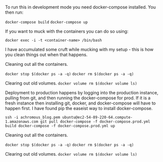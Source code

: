 To run this in development mode you need docker-compose installed. You then run:

`docker-compose build`
`docker-compose up`

If you want to muck with the containers you can do so using:

`docker exec -i -t <container-name> /bin/bash`

I have accumulated some cruft while mucking with my setup - this is how you
clean things out when that happens.

Cleaning out all the containers.

`docker stop $(docker ps -a -q)`
`docker rm $(docker ps -a -q)`

Clearing out old volumes.
`docker volume rm $(docker volume ls)`

Deployment to production happens by logging into the production instance,
pulling from git, and then running the docker-compose for prod. If it is a
fresh instance then installing git, docker, and docker-compose will have to
happen first. I have found pip the easeist way to install docker-compose.

`ssh -i achromous_blog.pem ubuntu@ec2-54-89-220-64.compute-1.amazonaws.com
git pull
docker-compose -f docker-compose.prod.yml build
docker-compose -f docker-compose.prod.yml up`


Cleaning out all the containers.

`docker stop $(docker ps -a -q)`
`docker rm $(docker ps -a -q)`

Clearing out old volumes.
`docker volume rm $(docker volume ls)`
